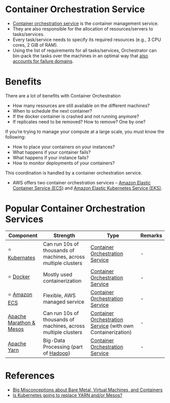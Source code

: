 # Container Orchestration Service
- [Container orchestration service](https://www.vmware.com/topics/glossary/content/container-orchestration.html) is the container management service.
- They are also responsible for the allocation of resources/servers to tasks/services. 
- Every task/service needs to specify its required resources (e.g., 3 CPU cores, 2 GiB of RAM). 
- Using the list of requirements for all tasks/services, Orchestrator can bin-pack the tasks over the machines in an optimal way that [also accounts for failure domains](../0_SystemGlossaries/Reliability/FaultTolerance&DisasterRecovery.md).

# Benefits 

There are a lot of benefits with Container Orchestration
- How many resources are still available on the different machines?
- When to schedule the next container?
- If the docker container is crashed and not running anymore? 
- If replicates need to be removed? How to remove? One by one?

If you’re trying to manage your compute at a large scale, you must know the following:
- How to place your containers on your instances? 
- What happens if your container fails?
- What happens if your instance fails?
- How to monitor deployments of your containers?

This coordination is handled by a container orchestration service. 
- AWS offers two container orchestration services – [Amazon Elastic Container Service (ECS)](../../2_AWSComponents/4_ContainerOrchestrationServices/AmazonECS/Readme.md) and [Amazon Elastic Kubernetes Service (EKS)](../../2_AWSComponents/4_ContainerOrchestrationServices/AmazonEKS.md).

# Popular Container Orchestration Services

| Component                                                                                        | Strength                                                                              | Type                                                                     | Remarks |
|--------------------------------------------------------------------------------------------------|---------------------------------------------------------------------------------------|--------------------------------------------------------------------------|---------|
| :star: [Kubernates](Kubernates.md)                                                               | Can run 10s of thousands of machines, across multiple clusters                        | [Container Orchestration Service](Readme.md)                             | -       |
| :star: [Docker](Docker/Readme.md)                                                                | Mostly used containerization                                                          | [Container Orchestration Service](Readme.md)                             | -       |
| :star: [Amazon ECS](../../2_AWSComponents/4_ContainerOrchestrationServices/AmazonECS/Readme.md) | Flexible, AWS managed service                                                         | [Container Orchestration Service](Readme.md)                             | -       |
| [Apache Marathon & Mesos](ApacheMarathon&Mesos.md)                                               | Can run 10s of thousands of machines, across multiple clusters                        | [Container Orchestration Service](Readme.md) (with own Containerization) | -       |
| [Apache Yarn](ApacheYarn.md)                                                                     | Big-Data Processing (part of [Hadoop](../5_BigDataComponents/BatchProcessing/ApacheHadoop/Readme.md)) | [Container Orchestration Service](Readme.md)                             | -       |

# References
- [Big Misconceptions about Bare Metal, Virtual Machines, and Containers](https://www.youtube.com/watch?v=Jz8Gs4UHTO8)
- [Is Kubernetes going to replace YARN and/or Mesos?](https://www.quora.com/Is-Kubernetes-going-to-replace-YARN-and-or-Mesos)
